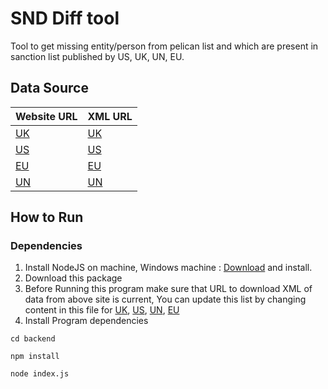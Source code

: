 # SND Diff tool
Tool to get missing entity/person from pelican list and which are present in sanction list published by US, UK, UN, EU.

## Data Source
| Website URL                                                                                                                             | XML URL                                                                                                                             |
|-----------------------------------------------------------------------------------------------------------------------------------------|-------------------------------------------------------------------------------------------------------------------------------------|
| [UK](https://www.gov.uk/government/publications/the-uk-sanctions-list)                                                                  | [UK](https://assets.publishing.service.gov.uk/government/uploads/system/uploads/attachment_data/file/1141733/UK_Sanctions_List.xml) |
| [US](https://home.treasury.gov/policy-issues/financial-sanctions/specially-designated-nationals-list-data-formats-data-schemas)         | [US](https://www.treasury.gov/ofac/downloads/sdn.xml)                                                                               |
| [EU](https://data.europa.eu/data/datasets/consolidated-list-of-persons-groups-and-entities-subject-to-eu-financial-sanctions?locale=en) | [EU](https://webgate.ec.europa.eu/fsd/fsf/public/files/xmlFullSanctionsList_1_1/content?token=dG9rZW4tMjAxNw)                       |
| [UN](https://www.un.org/securitycouncil/content/un-sc-consolidated-list)                                                                | [UN](https://scsanctions.un.org/resources/xml/en/consolidated.xml)                                                                  |

## How to Run
### Dependencies
1. Install NodeJS on machine, Windows machine : [Download](https://nodejs.org/dist/v18.15.0/node-v18.15.0-x86.msi) and install.
2. Download this package
3. Before Running this program make sure that URL to download XML of data from above site is current, You can update this list by changing content in this file for [UK](https://github.com/akm14889/sdn-diff/blob/main/backend/env.js#L4), [US](https://github.com/akm14889/sdn-diff/blob/main/backend/env.js#L9), [UN](https://github.com/akm14889/sdn-diff/blob/main/backend/env.js#L14), [EU](https://github.com/akm14889/sdn-diff/blob/main/backend/env.js#L20)
4. Install Program dependencies 
```
cd backend
```
```
npm install
```
```
node index.js

```
